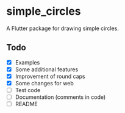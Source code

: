 # simple_circles

A Flutter package for drawing simple circles.

## Todo

- [x] Examples
- [x] Some additional features
- [x] Improvement of round caps
- [x] Some changes for web
- [ ] Test code
- [ ] Documentation (comments in code)
- [ ] README
